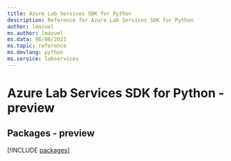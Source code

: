 ```yaml
---
title: Azure Lab Services SDK for Python
description: Reference for Azure Lab Services SDK for Python
author: lmazuel
ms.author: lmazuel
ms.data: 06/08/2023
ms.topic: reference
ms.devlang: python
ms.service: labservices
---
```

# Azure Lab Services SDK for Python - preview
## Packages - preview
[!INCLUDE [packages](lab-services-index.md)]